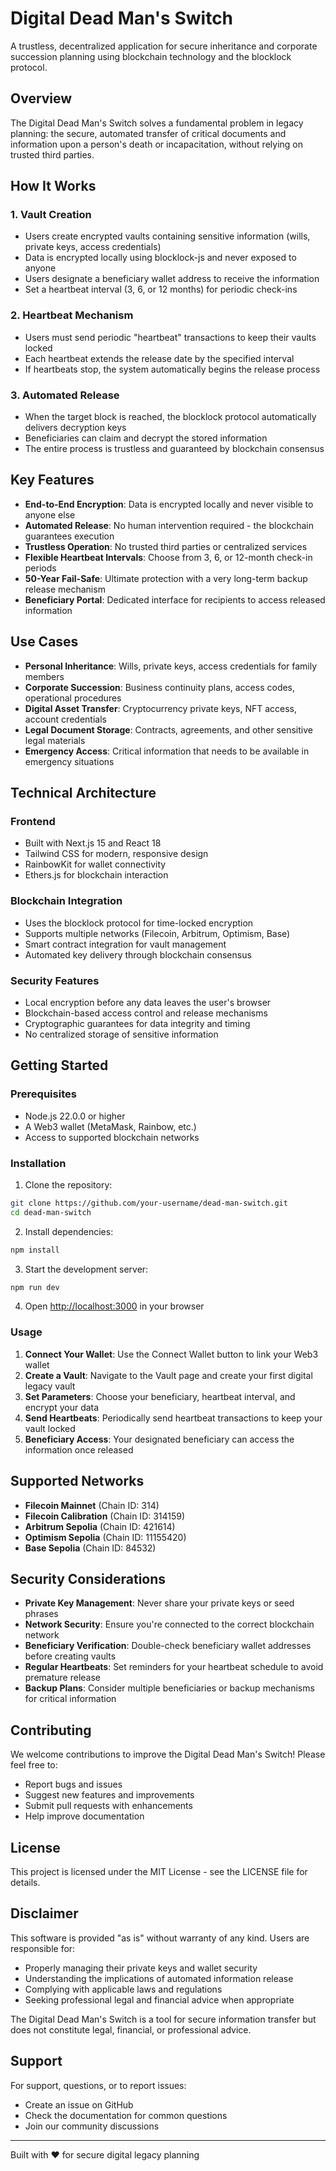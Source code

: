 # Digital Dead Man's Switch

A trustless, decentralized application for secure inheritance and corporate succession planning using blockchain technology and the blocklock protocol.

## Overview

The Digital Dead Man's Switch solves a fundamental problem in legacy planning: the secure, automated transfer of critical documents and information upon a person's death or incapacitation, without relying on trusted third parties.

## How It Works

### 1. Vault Creation
- Users create encrypted vaults containing sensitive information (wills, private keys, access credentials)
- Data is encrypted locally using blocklock-js and never exposed to anyone
- Users designate a beneficiary wallet address to receive the information
- Set a heartbeat interval (3, 6, or 12 months) for periodic check-ins

### 2. Heartbeat Mechanism
- Users must send periodic "heartbeat" transactions to keep their vaults locked
- Each heartbeat extends the release date by the specified interval
- If heartbeats stop, the system automatically begins the release process

### 3. Automated Release
- When the target block is reached, the blocklock protocol automatically delivers decryption keys
- Beneficiaries can claim and decrypt the stored information
- The entire process is trustless and guaranteed by blockchain consensus

## Key Features

- **End-to-End Encryption**: Data is encrypted locally and never visible to anyone else
- **Automated Release**: No human intervention required - the blockchain guarantees execution
- **Trustless Operation**: No trusted third parties or centralized services
- **Flexible Heartbeat Intervals**: Choose from 3, 6, or 12-month check-in periods
- **50-Year Fail-Safe**: Ultimate protection with a very long-term backup release mechanism
- **Beneficiary Portal**: Dedicated interface for recipients to access released information

## Use Cases

- **Personal Inheritance**: Wills, private keys, access credentials for family members
- **Corporate Succession**: Business continuity plans, access codes, operational procedures
- **Digital Asset Transfer**: Cryptocurrency private keys, NFT access, account credentials
- **Legal Document Storage**: Contracts, agreements, and other sensitive legal materials
- **Emergency Access**: Critical information that needs to be available in emergency situations

## Technical Architecture

### Frontend
- Built with Next.js 15 and React 18
- Tailwind CSS for modern, responsive design
- RainbowKit for wallet connectivity
- Ethers.js for blockchain interaction

### Blockchain Integration
- Uses the blocklock protocol for time-locked encryption
- Supports multiple networks (Filecoin, Arbitrum, Optimism, Base)
- Smart contract integration for vault management
- Automated key delivery through blockchain consensus

### Security Features
- Local encryption before any data leaves the user's browser
- Blockchain-based access control and release mechanisms
- Cryptographic guarantees for data integrity and timing
- No centralized storage of sensitive information

## Getting Started

### Prerequisites
- Node.js 22.0.0 or higher
- A Web3 wallet (MetaMask, Rainbow, etc.)
- Access to supported blockchain networks

### Installation

1. Clone the repository:
```bash
git clone https://github.com/your-username/dead-man-switch.git
cd dead-man-switch
```

2. Install dependencies:
```bash
npm install
```

3. Start the development server:
```bash
npm run dev
```

4. Open [http://localhost:3000](http://localhost:3000) in your browser

### Usage

1. **Connect Your Wallet**: Use the Connect Wallet button to link your Web3 wallet
2. **Create a Vault**: Navigate to the Vault page and create your first digital legacy vault
3. **Set Parameters**: Choose your beneficiary, heartbeat interval, and encrypt your data
4. **Send Heartbeats**: Periodically send heartbeat transactions to keep your vault locked
5. **Beneficiary Access**: Your designated beneficiary can access the information once released

## Supported Networks

- **Filecoin Mainnet** (Chain ID: 314)
- **Filecoin Calibration** (Chain ID: 314159)
- **Arbitrum Sepolia** (Chain ID: 421614)
- **Optimism Sepolia** (Chain ID: 11155420)
- **Base Sepolia** (Chain ID: 84532)

## Security Considerations

- **Private Key Management**: Never share your private keys or seed phrases
- **Network Security**: Ensure you're connected to the correct blockchain network
- **Beneficiary Verification**: Double-check beneficiary wallet addresses before creating vaults
- **Regular Heartbeats**: Set reminders for your heartbeat schedule to avoid premature release
- **Backup Plans**: Consider multiple beneficiaries or backup mechanisms for critical information

## Contributing

We welcome contributions to improve the Digital Dead Man's Switch! Please feel free to:

- Report bugs and issues
- Suggest new features and improvements
- Submit pull requests with enhancements
- Help improve documentation

## License

This project is licensed under the MIT License - see the LICENSE file for details.

## Disclaimer

This software is provided "as is" without warranty of any kind. Users are responsible for:

- Properly managing their private keys and wallet security
- Understanding the implications of automated information release
- Complying with applicable laws and regulations
- Seeking professional legal and financial advice when appropriate

The Digital Dead Man's Switch is a tool for secure information transfer but does not constitute legal, financial, or professional advice.

## Support

For support, questions, or to report issues:

- Create an issue on GitHub
- Check the documentation for common questions
- Join our community discussions

---

Built with ❤️ for secure digital legacy planning
